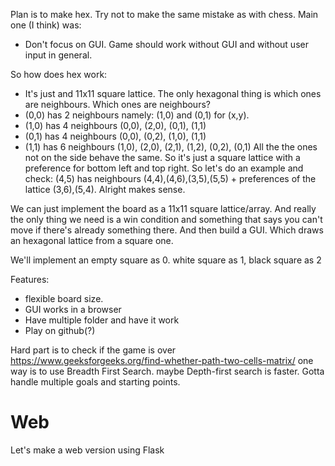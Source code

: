 Plan is to make hex. Try not to make the same mistake as with chess. Main one (I think) was:
- Don't focus on GUI. Game should work without GUI and without user input in general.


So how does hex work:
- It's just and 11x11 square lattice. The only hexagonal thing is which ones are neighbours. Which ones are neighbours?
- (0,0) has 2 neighbours namely: (1,0) and (0,1) for (x,y).
- (1,0) has 4 neighbours (0,0), (2,0), (0,1), (1,1)
- (0,1) has 4 neighbours (0,0), (0,2), (1,0), (1,1)
- (1,1) has 6 neighbours (1,0), (2,0), (2,1), (1,2), (0,2), (0,1)
All the the ones not on the side behave the same. So it's just a square lattice with a preference for bottom left and top right. So let's do an example and check:
(4,5) has neighbours (4,4),(4,6),(3,5),(5,5) + preferences of the lattice (3,6),(5,4). Alright makes sense.

We can just implement the board as a 11x11 square lattice/array. And really the only thing we need is a win condition and something that says you can't move if there's already something there. And then build a GUI. Which draws an hexagonal lattice from a square one.

We'll implement an empty square as 0. white square as 1, black square as 2

Features:
- flexible board size.
- GUI works in a browser
- Have multiple folder and have it work
- Play on github(?)


Hard part is to check if the game is over
https://www.geeksforgeeks.org/find-whether-path-two-cells-matrix/
one way is to use Breadth First Search. maybe Depth-first search is faster. Gotta handle multiple goals and starting points.

# Web
Let's make a web version using Flask
